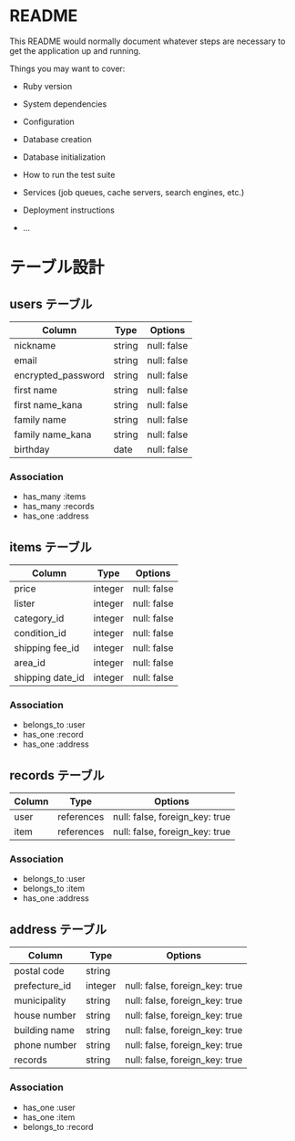 # README

This README would normally document whatever steps are necessary to get the
application up and running.

Things you may want to cover:

* Ruby version

* System dependencies

* Configuration

* Database creation

* Database initialization

* How to run the test suite

* Services (job queues, cache servers, search engines, etc.)

* Deployment instructions

* ...

# テーブル設計

## users テーブル

| Column   | Type   | Options     |
| -------- | ------ | ----------- |
| nickname     | string | null: false |
| email    | string | null: false |
| encrypted_password | string | null: false |
| first name | string | null: false |
| first name_kana | string | null: false |
| family name | string | null: false |
| family name_kana    | string | null: false |
| birthday    | date | null: false |

### Association

- has_many :items
- has_many :records
- has_one :address

## items テーブル

| Column | Type   | Options     |
| ------ | ------ | ----------- |
| price   | integer | null: false |
| lister   | integer | null: false |
| category_id   | integer | null: false |
| condition_id   | integer | null: false |
| shipping fee_id   | integer | null: false |
| area_id   | integer | null: false |
| shipping date_id   | integer | null: false |
  

### Association

- belongs_to :user
- has_one :record
- has_one :address

## records テーブル

| Column | Type       | Options                        |
| ------ | ---------- | ------------------------------ |
| user   | references | null: false, foreign_key: true |
| item   | references | null: false, foreign_key: true |

### Association


- belongs_to :user
- belongs_to :item
- has_one :address


## address テーブル

| Column  | Type       | Options                        |
| ------- | ---------- | ------------------------------ |
| postal code | string     |                                |
| prefecture_id    | integer | null: false, foreign_key: true |
| municipality    | string | null: false, foreign_key: true |
| house number    | string | null: false, foreign_key: true |
| building name    | string | null: false, foreign_key: true |
| phone number    | string | null: false, foreign_key: true |
| records    | string | null: false, foreign_key: true |


### Association

- has_one :user
- has_one :item
- belongs_to :record

